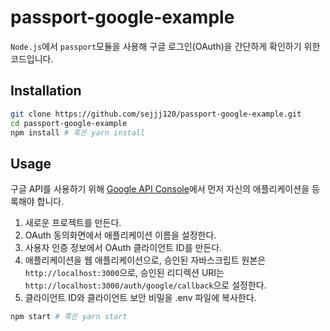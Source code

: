 # passport-google-example
`Node.js`에서 `passport`모듈을 사용해 구글 로그인(OAuth)을 간단하게 확인하기 위한 코드입니다.

## Installation
```sh
git clone https://github.com/sejjj120/passport-google-example.git
cd passport-google-example
npm install # 혹은 yarn install
```

## Usage
구글 API를 사용하기 위해 [Google API Console](https://console.developers.google.com)에서 먼저 자신의 애플리케이션을 등록해야 합니다.
1. 새로운 프로젝트를 만든다.
2. OAuth 동의화면에서 애플리케이션 이름을 설정한다.
3. 사용자 인증 정보에서 OAuth 클라이언트 ID를 만든다.
4. 애플리케이션을 웹 애플리케이션으로, 승인된 자바스크립트 원본은 `http://localhost:3000`으로, 승인된 리디렉션 URI는 `http://localhost:3000/auth/google/callback`으로 설정한다.
5. 클라이언트 ID와 클라이언트 보안 비밀을 .env 파일에 복사한다.
```sh
npm start # 혹은 yarn start
```

